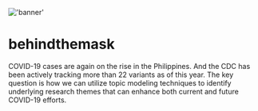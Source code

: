 !['banner']('title.png')

# behindthemask
COVID-19 cases are again on the rise in the Philippines. And the CDC has been actively tracking more than 22 variants as of this year. The key question is how we can utilize topic modeling techniques to identify underlying research themes that can enhance both current and future COVID-19 efforts.
